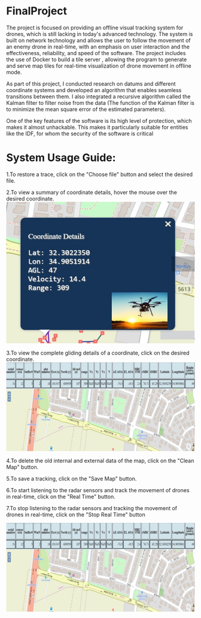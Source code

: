 # FinalProject
The project is focused on providing an offline visual tracking system for drones, which is still lacking in today's advanced technology. The system is built on network technology and allows the user to follow the movement of an enemy drone in real-time, with an emphasis on user interaction and the effectiveness, reliability, and speed of the software. 
The project includes the use of Docker to build a tile server , allowing the program to generate and serve map tiles for real-time visualization of drone movement in offline mode.

As part of this project, I conducted research on datums and different coordinate systems and developed an algorithm that enables seamless transitions between them. I also integrated a recursive algorithm called the Kalman filter to filter noise from the data (The function of the Kalman filter is to minimize the mean square error of the estimated parameters).

One of the key features of the software is its high level of protection, which makes it almost unhackable. This makes it particularly suitable for entities like the IDF, for whom the security of the software is critical



# System Usage Guide:
1.To restore a trace, click on the "Choose file" button and select the desired file.

2.To view a summary of coordinate details, hover the mouse over the desired coordinate.
![Project logo](/images/use2.jpg "My Project")

3.To view the complete gliding details of a coordinate, click on the desired coordinate.
![Project logo](/images/use1.jpg "My Project")

4.To delete the old internal and external data of the map, click on the "Clean Map" button.

5.To save a tracking, click on the "Save Map" button.

6.To start listening to the radar sensors and track the movement of drones in real-time, click on the "Real Time" button.

7.To stop listening to the radar sensors and tracking the movement of drones in real-time, click on the "Stop Real Time" button



![Project logo](/images/use1.jpg "My Project")
